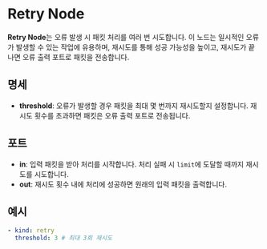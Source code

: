 # Retry Node

**Retry Node**는 오류 발생 시 패킷 처리를 여러 번 시도합니다. 이 노드는 일시적인 오류가 발생할 수 있는 작업에 유용하며, 재시도를 통해 성공 가능성을 높이고, 재시도가 끝나면 오류 출력 포트로 패킷을 전송합니다.

## 명세

- **threshold**: 오류가 발생할 경우 패킷을 최대 몇 번까지 재시도할지 설정합니다. 재시도 횟수를 초과하면 패킷은 오류 출력 포트로 전송됩니다.

## 포트

- **in**: 입력 패킷을 받아 처리를 시작합니다. 처리 실패 시 `limit`에 도달할 때까지 재시도를 시도합니다.
- **out**: 재시도 횟수 내에 처리에 성공하면 원래의 입력 패킷을 출력합니다.

## 예시

```yaml
- kind: retry
  threshold: 3 # 최대 3회 재시도
```
